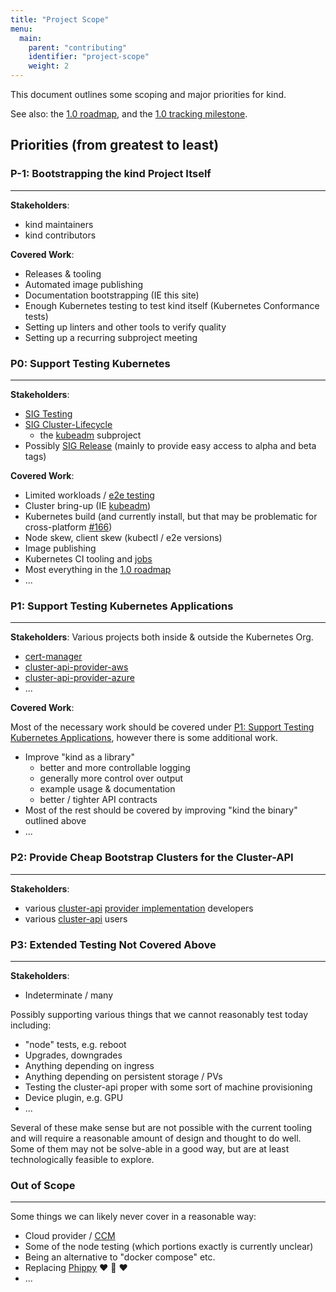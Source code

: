 ```yaml
---
title: "Project Scope"
menu:
  main:
    parent: "contributing"
    identifier: "project-scope"
    weight: 2
---
```


This document outlines some scoping and major priorities for kind.

See also: the [1.0 roadmap], and the [1.0 tracking milestone].

## Priorities (from greatest to least)

### P-1: Bootstrapping the kind Project Itself
---

**Stakeholders**:

- kind maintainers
- kind contributors

**Covered Work**:

- Releases & tooling
- Automated image publishing
- Documentation bootstrapping (IE this site)
- Enough Kubernetes testing to test kind itself (Kubernetes Conformance tests)
- Setting up linters and other tools to verify quality
- Setting up a recurring subproject meeting

### P0: Support Testing Kubernetes
---

**Stakeholders**: 

- [SIG Testing][sigs]
- [SIG Cluster-Lifecycle][sigs]
  - the [kubeadm] subproject
- Possibly [SIG Release][sigs] (mainly to provide easy access to alpha and beta tags)

**Covered Work**:

- Limited workloads / [e2e testing][e2e]
- Cluster bring-up (IE [kubeadm])
- Kubernetes build (and currently install, but that may be problematic for cross-platform [#166])
- Node skew, client skew (kubectl / e2e versions)
- Image publishing
- Kubernetes CI tooling and [jobs][kubeadm-kind-job]
- Most everything in the [1.0 roadmap]
- ...

### P1: Support Testing Kubernetes Applications
---

**Stakeholders**: Various projects both inside & outside the Kubernetes Org.

- [cert-manager]
- [cluster-api-provider-aws]
- [cluster-api-provider-azure]
- ...

**Covered Work**:

Most of the necessary work should be covered under 
[P1: Support Testing Kubernetes Applications](#p1-support-testing-kubernetes-applications),
however there is some additional work.

- Improve "kind as a library"
  - better and more controllable logging
  - generally more control over output
  - example usage & documentation
  - better / tighter API contracts
- Most of the rest should be covered by improving "kind the binary" outlined above
- ...

### P2: Provide Cheap Bootstrap Clusters for the Cluster-API 
---

**Stakeholders**:

- various [cluster-api][cluster-api] [provider implementation][cluster-api provider implementations]
developers
- various [cluster-api][cluster-api] users

### P3: Extended Testing Not Covered Above
---

**Stakeholders**: 

- Indeterminate / many

Possibly supporting various things that we cannot reasonably test today including:

- "node" tests, e.g. reboot
- Upgrades, downgrades
- Anything depending on ingress
- Anything depending on persistent storage / PVs
- Testing the cluster-api proper with some sort of machine provisioning
- Device plugin, e.g. GPU
- ...

Several of these make sense but are not possible with the current tooling and will require a reasonable amount of design and thought to do well. Some of them may not be solve-able in a good way, but are at least technologically feasible to explore.

### Out of Scope
---

Some things we can likely never cover in a reasonable way:

- Cloud provider / [CCM]
- Some of the node testing (which portions exactly is currently unclear)
- Being an alternative to "docker compose" etc.
- Replacing [Phippy][phippy] ❤️ 🦒 ❤️
- ...


[#166]: https://github.com/kubernetes-sigs/kind/issues/166
[1.0 roadmap]: /docs/contributing/1.0-roadmap
[1.0 tracking milestone]: https://github.com/kubernetes-sigs/kind/milestone/2
[phippy]: https://phippy.io
[kubeadm]: https://github.com/kubernetes/kubeadm
[sigs]: https://github.com/kubernetes/community/blob/master/sig-list.md
[e2e]: https://github.com/kubernetes/community/blob/master/contributors/devel/sig-testing/e2e-tests.md
[kubeadm-kind-job]: https://testgrid.k8s.io/sig-cluster-lifecycle-all#kubeadm-kind-master
[cert-manager]: https://github.com/jetstack/cert-manager
[cluster-api-provider-aws]: https://github.com/kubernetes-sigs/cluster-api-provider-aws
[cluster-api-provider-azure]: https://github.com/kubernetes-sigs/cluster-api-provider-azure
[cluster-api]: https://github.com/kubernetes-sigs/cluster-api
[cluster-api provider implementations]: https://github.com/kubernetes-sigs/cluster-api#provider-implementations
[CCM]: https://github.com/kubernetes/kubernetes/tree/master/cmd/cloud-controller-manager
